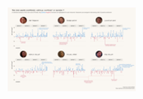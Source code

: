 <img src="https://github.com/AN4846/Data-Visualization/blob/main/Sentiment%20Final.png?raw=true" width=50% height=50%>
